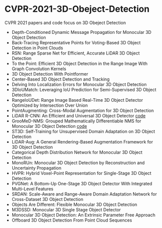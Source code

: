 # CVPR-2021-3D-Obeject-Detection
CVPR 2021 papers and code focus on 3D Obeject Detection
- Depth-Conditioned Dynamic Message Propagation for Monocular 3D Object Detection
- Back-Tracing Representative Points for Voting-Based 3D Object Detection in Point Clouds
- RSN: Range Sparse Net for Efficient, Accurate LiDAR 3D Object Detection
- To the Point: Efficient 3D Object Detection in the Range Image With Graph Convolution Kernels
- 3D Object Detection With Pointformer
- Center-Based 3D Object Detection and Tracking
- Delving Into Localization Errors for Monocular 3D Object Detection
- 3DIoUMatch: Leveraging IoU Prediction for Semi-Supervised 3D Object Detection
- RangeIoUDet: Range Image Based Real-Time 3D Object Detector Optimized by Intersection Over Union
- PointAugmenting: Cross-Modal Augmentation for 3D Object Detection
- LiDAR R-CNN: An Efficient and Universal 3D Object Detector [code](https://github.com/tusimple/LiDAR_RCNN)
- GrooMeD-NMS: Grouped Mathematically Differentiable NMS for Monocular 3D Object Detection [code](https://github.com/abhi1kumar/groomed_nms)
- ST3D: Self-Training for Unsupervised Domain Adaptation on 3D Object Detection
- LiDAR-Aug: A General Rendering-Based Augmentation Framework for 3D Object Detection
- Categorical Depth Distribution Network for Monocular 3D Object Detection
- MonoRUn: Monocular 3D Object Detection by Reconstruction and Uncertainty Propagation
- HVPR: Hybrid Voxel-Point Representation for Single-Stage 3D Object Detection
- PVGNet: A Bottom-Up One-Stage 3D Object Detector With Integrated Multi-Level Features
- SRDAN: Scale-Aware and Range-Aware Domain Adaptation Network for Cross-Dataset 3D Object Detection
- Objects Are Different: Flexible Monocular 3D Object Detection
- M3DSSD: Monocular 3D Single Stage Object Detector
- Monocular 3D Object Detection: An Extrinsic Parameter Free Approach
- Offboard 3D Object Detection From Point Cloud Sequences
